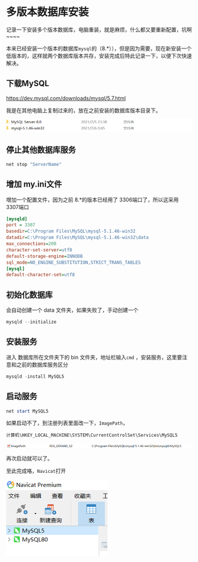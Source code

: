 





# 多版本数据库安装

记录一下安装多个版本数据库，电脑重装，就是麻烦，什么都又要重新配置，坑啊~~~~

本来已经安装一个版本的数据库`mysql`的（8.*）），但是因为需要，现在新安装一个低版本的，这样就两个数据库版本共存，安装完成后特此记录一下，以便下次快速解决。

## 下载MySQL

https://dev.mysql.com/downloads/mysql/5.7.html

我是在其他电脑上复制过来的，放在之前安装的数据库版本目录下。

![image-20210706011530696](images/image-20210706011530696.png)

## 停止其他数据库服务

~~~powershell
net stop "ServerName"
~~~

## 增加 my.ini文件

增加一个配置文件，因为之前 8.*的版本已经用了 3306端口了，所以这采用 3307端口

~~~ini
[mysqld]
port = 3307
basedir=C:\Program Files\MySQL\mysql-5.1.46-win32
datadir=C:\Program Files\MySQL\mysql-5.1.46-win32\data
max_connections=200
character-set-server=utf8
default-storage-engine=INNODB
sql_mode=NO_ENGINE_SUBSTITUTION,STRICT_TRANS_TABLES
[mysql]
default-character-set=utf8
~~~

## 初始化数据库

会自动创建一个 data 文件夹，如果失败了，手动创建一个

~~~powershell
mysqld --initialize 
~~~

## 安装服务

进入 数据库所在文件夹下的  bin 文件夹，地址栏输入`cmd` ，安装服务，这里要注意和之前的数据库服务区分

~~~powershell
mysqld -install MySQL5
~~~

## 启动服务

~~~powershell
net start MySQL5
~~~

如果启动不了，到注册列表里面改一下，`ImagePath`，

`计算机\HKEY_LOCAL_MACHINE\SYSTEM\CurrentControlSet\Services\MySQL5`

![image-20210706012325587](images/image-20210706012325587.png)

再次启动就可以了。



至此完成咯，`Navicat`打开

![image-20210706012646906](images/image-20210706012646906.png)







